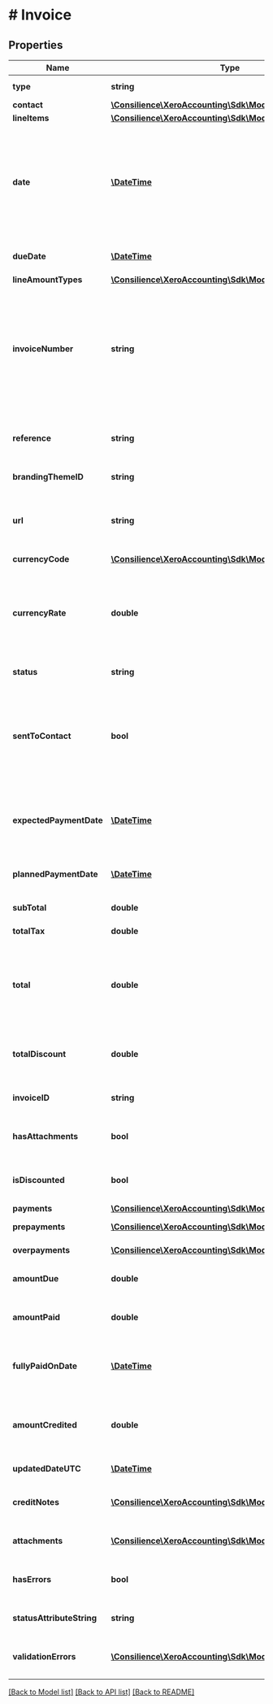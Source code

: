 # # Invoice

## Properties

Name | Type | Description | Notes
------------ | ------------- | ------------- | -------------
**type** | **string** | See Invoice Types | 
**contact** | [**\Consilience\XeroAccounting\Sdk\Model\Contact**](Contact.md) |  | 
**lineItems** | [**\Consilience\XeroAccounting\Sdk\Model\LineItem[]**](LineItem.md) | See LineItems | 
**date** | [**\DateTime**](\DateTime.md) | Date invoice was issued – YYYY-MM-DD. If the Date element is not specified it will default to the current date based on the timezone setting of the organisation | [optional] 
**dueDate** | [**\DateTime**](\DateTime.md) | Date invoice is due – YYYY-MM-DD | [optional] 
**lineAmountTypes** | [**\Consilience\XeroAccounting\Sdk\Model\LineAmountTypes**](LineAmountTypes.md) |  | [optional] 
**invoiceNumber** | **string** | ACCREC – Unique alpha numeric code identifying invoice (when missing will auto-generate from your Organisation Invoice Settings) (max length &#x3D; 255) | [optional] 
**reference** | **string** | ACCREC only – additional reference number (max length &#x3D; 255) | [optional] 
**brandingThemeID** | **string** | See BrandingThemes | [optional] 
**url** | **string** | URL link to a source document – shown as “Go to [appName]” in the Xero app | [optional] 
**currencyCode** | [**\Consilience\XeroAccounting\Sdk\Model\CurrencyCode**](CurrencyCode.md) |  | [optional] 
**currencyRate** | **double** | The currency rate for a multicurrency invoice. If no rate is specified, the XE.com day rate is used. (max length &#x3D; [18].[6]) | [optional] 
**status** | **string** | See Invoice Status Codes | [optional] 
**sentToContact** | **bool** | Boolean to set whether the invoice in the Xero app should be marked as “sent”. This can be set only on invoices that have been approved | [optional] 
**expectedPaymentDate** | [**\DateTime**](\DateTime.md) | Shown on sales invoices (Accounts Receivable) when this has been set | [optional] 
**plannedPaymentDate** | [**\DateTime**](\DateTime.md) | Shown on bills (Accounts Payable) when this has been set | [optional] 
**subTotal** | **double** | Total of invoice excluding taxes | [optional] 
**totalTax** | **double** | Total tax on invoice | [optional] 
**total** | **double** | Total of Invoice tax inclusive (i.e. SubTotal + TotalTax). This will be ignored if it doesn’t equal the sum of the LineAmounts | [optional] 
**totalDiscount** | **double** | Total of discounts applied on the invoice line items | [optional] 
**invoiceID** | **string** | Xero generated unique identifier for invoice | [optional] 
**hasAttachments** | **bool** | boolean to indicate if an invoice has an attachment | [optional] 
**isDiscounted** | **bool** | boolean to indicate if an invoice has a discount | [optional] 
**payments** | [**\Consilience\XeroAccounting\Sdk\Model\Payment[]**](Payment.md) | See Payments | [optional] 
**prepayments** | [**\Consilience\XeroAccounting\Sdk\Model\Prepayment[]**](Prepayment.md) | See Prepayments | [optional] 
**overpayments** | [**\Consilience\XeroAccounting\Sdk\Model\Overpayment[]**](Overpayment.md) | See Overpayments | [optional] 
**amountDue** | **double** | Amount remaining to be paid on invoice | [optional] 
**amountPaid** | **double** | Sum of payments received for invoice | [optional] 
**fullyPaidOnDate** | [**\DateTime**](\DateTime.md) | The date the invoice was fully paid. Only returned on fully paid invoices | [optional] 
**amountCredited** | **double** | Sum of all credit notes, over-payments and pre-payments applied to invoice | [optional] 
**updatedDateUTC** | [**\DateTime**](\DateTime.md) | Last modified date UTC format | [optional] 
**creditNotes** | [**\Consilience\XeroAccounting\Sdk\Model\CreditNote[]**](CreditNote.md) | Details of credit notes that have been applied to an invoice | [optional] 
**attachments** | [**\Consilience\XeroAccounting\Sdk\Model\Attachment[]**](Attachment.md) | Displays array of attachments from the API | [optional] 
**hasErrors** | **bool** | A boolean to indicate if a invoice has an validation errors | [optional] 
**statusAttributeString** | **string** | A string to indicate if a invoice status | [optional] 
**validationErrors** | [**\Consilience\XeroAccounting\Sdk\Model\ValidationError[]**](ValidationError.md) | Displays array of validation error messages from the API | [optional] 

[[Back to Model list]](../../README.md#documentation-for-models) [[Back to API list]](../../README.md#documentation-for-api-endpoints) [[Back to README]](../../README.md)


